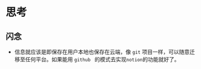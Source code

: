 # 思考




## 闪念

- 信息就应该是即保存在用户本地也保存在云端，像 `git` 项目一样，可以随意迁移至任何平台。如果能用 `github ` 的模式去实现`notion`的功能就好了。